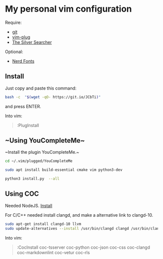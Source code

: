 # My personal vim configuration

Require:
- [git](https://git-scm.com/download/linux)
- [vim-plug](https://github.com/junegunn/vim-plug)
- [The Silver Searcher](https://github.com/ggreer/the_silver_searcher)

Optional:
- [Nerd Fonts](https://www.nerdfonts.com/font-downloads)

## Install

Just copy and paste this command:

```sh
bash -c  "$(wget -qO- https://git.io/JCbTi)"
```
and press ENTER.

Into vim:

> :PlugInstall

## ~Using YouCompleteMe~

~Install the plugin YouCompleteMe.~

```sh
cd ~/.vim/plugged/YouCompleteMe

sudo apt install build-essential cmake vim python3-dev

python3 install.py  --all
```

## Using COC

Needed NodeJS. [Install](https://github.com/nvm-sh/nvm)

For C/C++ needed install clangd, and make a alternative link to clangd-10.

```sh
sudo apt-get install clangd-10 llvm
sudo update-alternatives --install /usr/bin/clangd clangd /usr/bin/clangd-10 100
```

Into vim:
> :CocInstall coc-tsserver coc-python coc-json coc-css coc-clangd coc-markdownlint coc-vetur coc-rls

